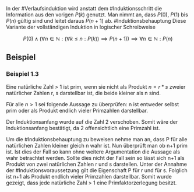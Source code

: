 
In der #Verlaufsinduktion wird anstatt dem #Induktionsschritt die Information aus den vorigen $P(k)$ genutzt. Man nimmt an, dass $P(0)$, $P(1)$ bis $P(n)$ gültig sind und leitet daraus $P(n+1)$ ab.
#Induktionsbehauptung 
Diese Variante der vollständigen Induktion in logischer Schreibweise

$$
P(0) \land (\forall n \in \mathbb{N}:(\forall k\leq n:P(k)) \implies P(n+1)) \implies \forall n\in\mathbb{N}:P(n)
$$
## Beispiel
### Beispiel 1.3
Eine natürliche Zahl > 1 ist prim, wenn sie nicht als Produkt $n = r * s$ zweier natürlicher Zahlen r, s darstellbar ist, die beide kleiner als n sind.

Für alle $n > 1$ sei folgende Aussage zu überprüfen: n ist entweder selbst prim oder als Produkt endlich vieler Primzahlen darstellbar.

Der Induktionsanfang wurde auf die Zahl 2 verschoben. Somit wäre der Induktionsanfang bestätigt, da 2 offensichtlich eine Primzahl ist. 

Um die #Induktionsbehauptung zu beweisen nehme man an, dass P für alle natürlichen Zahlen kleiner gleich n wahr ist. Nun überprüft man ob n+1 prim ist. Ist dies der Fall so kann ohne weitere Argumentation die Aussage als wahr betrachtet werden. Sollte dies nicht der Fall sein so lässt sich n+1 als Produkt von zwei natürlichen Zahlen r und s darstellen. Unter der Annahme der #Induktionsvoraussetzung gilt die Eigenschaft P für r und für s. Folglich ist n+1 als Produkt endlich vieler Primzahlen darstellbar. Somit wurde gezeigt, dass jede natürliche Zahl > 1 eine Primfaktorzerlegung besitzt.